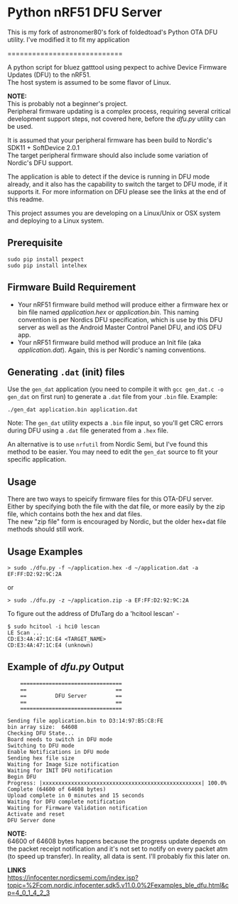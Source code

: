 Python nRF51 DFU Server
============================

This is my fork of astronomer80's fork of foldedtoad's Python OTA DFU utility. I've modified it to fit my application

============================

A python script for bluez gatttool using pexpect to achive Device Firmware Updates (DFU) to the nRF51.  
The host system is assumed to be some flavor of Linux.

**NOTE:**   
This is probably not a beginner's project.  
Peripheral firmware updating is a complex process, requiring several critical development support steps, not covered here, before the *dfu.py* utility can be used.

It is assumed that your peripheral firmware has been build to Nordic's SDK11 + SoftDevice 2.0.1  
The target peripheral firmware should also include some variation of Nordic's DFU support.

The application is able to detect if the device is running in DFU mode already, and it also has the capability to switch the target to DFU mode, if it supports it. For more information on DFU please see the links at the end of this readme.

This project assumes you are developing on a Linux/Unix or OSX system and deploying to a Linux system. 

Prerequisite
------------

    sudo pip install pexpect
    sudo pip install intelhex

Firmware Build Requirement
--------------------------
* Your nRF51 firmware build method will produce either a firmware hex or bin file named *application.hex* or *application.bin*.  This naming convention is per Nordics DFU specification, which is use by this DFU server as well as the Android Master Control Panel DFU, and iOS DFU app.  
* Your nRF51 firmware build method will produce an Init file (aka *application.dat*).  Again, this is per Nordic's naming conventions. 

Generating `.dat` (init) files
---------------------
Use the `gen_dat` application (you need to compile it with `gcc gen_dat.c -o gen_dat` on first run) to generate a `.dat` file from your `.bin` file. Example:

    ./gen_dat application.bin application.dat
    
Note: The `gen_dat` utility expects a `.bin` file input, so you'll get CRC errors during DFU using a `.dat` file generated from a `.hex` file.

An alternative is to use `nrfutil` from Nordic Semi, but I've found this method to be easier. You may need to edit the `gen_dat` source to fit your specific application.

Usage
-----
There are two ways to speicify firmware files for this OTA-DFU server. Either by specifying both the <hex or bin> file with the dat file, or more easily by the zip file, which contains both the hex and dat files.  
The new "zip file" form is encouraged by Nordic, but the older hex+dat file methods should still work.  


Usage Examples
--------------

    > sudo ./dfu.py -f ~/application.hex -d ~/application.dat -a EF:FF:D2:92:9C:2A

or

    > sudo ./dfu.py -z ~/application.zip -a EF:FF:D2:92:9C:2A  

To figure out the address of DfuTarg do a 'hcitool lescan' - 

    $ sudo hcitool -i hci0 lescan  
    LE Scan ...   
    CD:E3:4A:47:1C:E4 <TARGET_NAME>  
    CD:E3:4A:47:1C:E4 (unknown) 


Example of *dfu.py* Output
------------------------
                                                                                                              
        ================================                                                                      
        ==                            ==                                                                      
        ==         DFU Server         ==                                                                      
        ==                            ==                                                                      
        ================================                                                                      
                                                                                                              
    Sending file application.bin to D3:14:97:B5:C8:FE                                                 
    bin array size:  64608                                                                                    
    Checking DFU State...                                                                                     
    Board needs to switch in DFU mode                                                                         
    Switching to DFU mode                                                                                     
    Enable Notifications in DFU mode                                                                          
    Sending hex file size                                                                                     
    Waiting for Image Size notification                                                                       
    Waiting for INIT DFU notification                                                                         
    Begin DFU                                                                                                 
    Progress: |xxxxxxxxxxxxxxxxxxxxxxxxxxxxxxxxxxxxxxxxxxxxxxxxxx| 100.0% Complete (64600 of 64608 bytes)     
    Upload complete in 0 minutes and 15 seconds                                                               
    Waiting for DFU complete notification                                                                     
    Waiting for Firmware Validation notification                                                              
    Activate and reset                                                                                        
    DFU Server done  

**NOTE:**  
64600 of 64608 bytes happens because the progress update depends on the packet receipt notification and it's not set to notify on every packet atm (to speed up transfer). In reality, all data is sent. I'll probably fix this later on.

**LINKS**  
https://infocenter.nordicsemi.com/index.jsp?topic=%2Fcom.nordic.infocenter.sdk5.v11.0.0%2Fexamples_ble_dfu.html&cp=4_0_1_4_2_3
